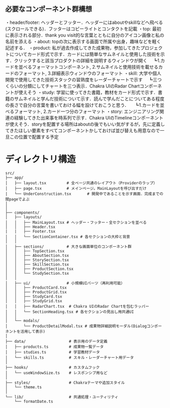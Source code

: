 ## 必要なコンポーネント群構想
・header/footer: ヘッダーとフッター．ヘッダーにはaboutやskillなどへ飛べる(スクロールできる)．フッターはコピーライトとコンタクトを記載
・top: 最初に表示される部分．thank you visit的な言葉とともに自分のアイコン画像と私の名前を添える
・about: topの次に表示する画面で所属や出身，趣味などを軽く記述する．
・product: 私が過去作成してきた成果物，参加してきたプロジェクトについてカード形式で示す．カードには簡単なサムネイルと使用した技術を示す．クリックすると該当プロダクトの詳細を説明するウィンドウが開く
　┗1.カードを並べるフォーマットコンポーネント, 2.サムネイルと使用技術を載せるカードのフォーマット,  3.詳細表示ウィンドウのフォーマット
・skill: 大学や個人開発で使用してきた技術スタックの習熟度をレーダーチャートで示す
　┗三つくらいの分類にしてチャートを三つ表示．Chakra UIのRadar Chartコンポーネントが使えそう
・study: 学習に使ってきた書籍，教材をカード形式で示す．書籍のサムネイルと学んだ技術について示す．読んで学んだことについてある程度の長さで自分の言葉を書いておける幅を設けておこうと思う．
　┗1.カードを並べるフォーマット, 2.カード一つ分のフォーマット
・story: エンジニアリング関連の経験してきた出来事を時系列で示す．Chakra UIのTimelineコンポーネントが使えそう．storyを配置する場所はaboutの後でもいい気がするが，先に定義してきたほしい要素をすべてコンポーネントかしておけば並び替えも用意なので一旦この位置で配置する予定

# ディレクトリ構造
```
src/
├── app/
│   ├── layout.tsx         # 全ページ共通のレイアウト（Providerのラップ）
│   ├── page.tsx           # メインページ。MainLayoutを呼び出すだけ
|   └── UnderConstruction.tsx       # 開発中であることを示す画面．完成までの間pageでよぶ
│   
│
├── components/
│   ├── layouts/
│   │   ├── MainLayout.tsx # ヘッダー・フッター・全セクションを並べる
│   │   ├── Header.tsx
|   |   ├── Footer.tsx
│   │   └── SectionContainer.tsx # 各セクションの大枠と背景
│   │
│   ├── sections/          # 大きな画面単位のコンポーネント群
│   │   ├── TopSection.tsx
│   │   ├── AboutSection.tsx
│   │   ├── StorySection.tsx
│   │   ├── SkillSection.tsx
│   │   ├── ProductSection.tsx
│   │   └── StudySection.tsx
│   │
│   ├── ui/                # 小規模UIパーツ（再利用可能）
│   │   ├── ProductCard.tsx
│   │   ├── ProductGrid.tsx
│   │   ├── StudyCard.tsx
│   │   ├── StudyGrid.tsx
│   │   ├── RadarChart.tsx  # Chakra UIのRadar Chartを包むラッパー
│   │   └── SectionHeading.tsx # 各セクションの見出し用共通UI
│   │
│   └── modals/
│       └── ProductDetailModal.tsx # 成果物詳細説明モーダル(Dialogコンポーネントを活用して表示)
│
├── data/                   # 表示用のデータ定義
│   ├── products.ts         # 成果物一覧データ
│   ├── studies.ts          # 学習教材データ
│   └── skills.ts           # スキル・レーダーチャート用データ
│
├── hooks/                  # カスタムフック
│   └── useWindowSize.ts    # レスポンシブ用など
│
├── styles/                 # Chakraテーマや追加スタイル
│   └── theme.ts
│
└── lib/                    # 共通処理・ユーティリティ
    └── formatDate.ts
```
